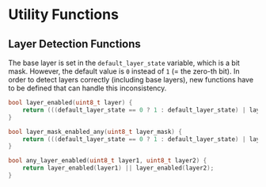 # Utility Functions

## Layer Detection Functions
The base layer is set in the `default_layer_state` variable, which is a bit mask. However, the default value is `0` instead of `1` (= the zero-th bit). In order to detect layers correctly (including base layers), new functions have to be defined that can handle this inconsistency.
```C
bool layer_enabled(uint8_t layer) {
    return (((default_layer_state == 0 ? 1 : default_layer_state) | layer_state) & ((layer_state_t)1 << layer)) != 0;
}
```

```C
bool layer_mask_enabled_any(uint8_t layer_mask) {
    return (((default_layer_state == 0 ? 1 : default_layer_state) | layer_state) & layer_mask) != 0;
}
```

```C
bool any_layer_enabled(uint8_t layer1, uint8_t layer2) {
    return layer_enabled(layer1) || layer_enabled(layer2);
}
```